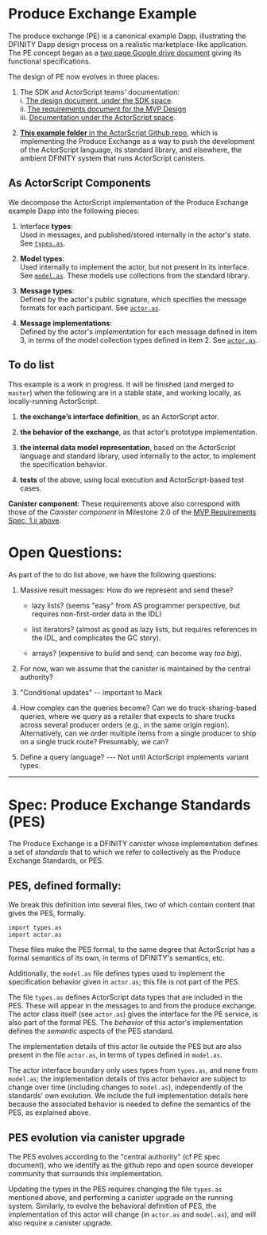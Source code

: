 Produce Exchange Example
========================

The produce exchange (PE) is a canonical example Dapp, illustrating
the DFINITY Dapp design process on a realistic marketplace-like
application.  The PE concept began as a [two page Google drive
document](https://docs.google.com/document/d/1AxpcuFH-x_0ZSa32DfM_BCYnGxCS37ETPNWE4BXDNdo/edit)
giving its functional specifications.

The design of PE now evolves in three places:

 1. The SDK and ActorScript teams' documentation:  
    i. [The design document, under the SDK
     space](https://dfinity.atlassian.net/wiki/x/MwD2Bg).  
    ii. [The requirements document for the MVP
      Design](https://dfinity.atlassian.net/wiki/spaces/DE/pages/116654198/Produce+Exchange+MVP+Product+Requirements)  
    iii. [Documentation under the ActorScript space](https://dfinity.atlassian.net/wiki/spaces/AST/pages/104401122/Example+Dapp+Produce+Exchange).

 2. [**This example folder** in the ActorScript Github repo](https://github.com/dfinity-lab/actorscript/tree/stdlib-examples/stdlib/examples/produce-exchange), 
    which is implementing the Produce Exchange as a way to push the development of
 the ActorScript language, its standard library, and elsewhere, the
 ambient DFINITY system that runs ActorScript canisters.

As ActorScript Components
--------------------------

We decompose the ActorScript implementation of the Produce Exchange example Dapp into the following pieces:

 1. Interface **types**:  
    Used in messages, and published/stored internally in the actor's
    state. See
    [`types.as`](https://github.com/dfinity-lab/actorscript/blob/stdlib-examples/stdlib/examples/produce-exchange/types.as).
 
 2. **Model types**:  
    Used internally to implement the actor, but not present in its
    interface. See
    [`model.as`](https://github.com/dfinity-lab/actorscript/blob/stdlib-examples/stdlib/examples/produce-exchange/model.as).
    These models use collections from the standard library.
 
 3. **Message types**:  
    Defined by the actor's public signature, which specifies the
    message formats for each participant. See
    [`actor.as`](https://github.com/dfinity-lab/actorscript/blob/stdlib-examples/stdlib/examples/produce-exchange/actor.as).

 3. **Message implementations**:  
    Defined by the actor's implementation for each message defined in
    item 3, in terms of the model collection types defined in item 2.
    See
    [`actor.as`](https://github.com/dfinity-lab/actorscript/blob/stdlib-examples/stdlib/examples/produce-exchange/actor.as).
 

To do list
-----------

This example is a work in progress.  It will be finished (and merged
to `master`) when the following are in a stable state, and working
locally, as locally-running ActorScript.

  1. **the exchange’s interface definition**, as an ActorScript actor.

  2.  **the behavior of the exchange**, as that actor’s prototype
      implementation.

  3. **the internal data model representation**, based on the
     ActorScript language and standard library, used internally to the
     actor, to implement the specification behavior.

  4. **tests** of the above, using local execution and
     ActorScript-based test cases.

**Canister component**: These requirements above also correspond with
those of the *Canister component* in Milestone 2.0 of the [MVP
Requirements Spec, 1.ii
above](https://dfinity.atlassian.net/wiki/spaces/DE/pages/116654198/Produce+Exchange+MVP+Product+Requirements).



Open Questions:
================

As part of the to do list above, we have the following questions:

 1. Massive result messages: How do we represent and send these?

    - lazy lists? (seems "easy" from AS programmer perspective, but
      requires non-first-order data in the IDL)

    - list iterators? (almost as good as lazy lists, but requires
      references in the IDL, and complicates the GC story).

    - arrays? (expensive to build and send; can become way *too big*).


 2. For now, wan we assume that the canister is maintained by the
    central authority?

 3. "Conditional updates" -- important to Mack

 4. How complex can the queries become?  Can we do truck-sharing-based
    queries, where we query as a retailer that expects to share trucks
    across several producer orders (e.g., in the same origin region).
    Alternatively, can we order multiple items from a single producer to
    ship on a single truck route?  Presumably, we can?

 5. Define a query language?
    --- Not until ActorScript implements variant types.

----------------------------------------------------------------------------


Spec: Produce Exchange Standards (PES)
========================================

The Produce Exchange is a DFINITY canister whose implementation
defines a set of _standards_ that to which we refer to collectively as
the Produce Exchange Standards, or PES.


PES, defined formally:
-----------------------

We break this definition into several files, two of which contain content that gives the
PES, formally.

```
import types.as
import actor.as
```

These files make the PES formal, to the same degree that ActorScript
has a formal semantics of its own, in terms of DFINITY's semantics,
etc.

Additionally, the `model.as` file defines types used to implement the
specification behavior given in `actor.as`; this file is not part of
the PES.

The file `types.as` defines ActorScript data types that are included
in the PES.  These will appear in the messages to and from the produce
exchange.  The actor class itself (see `actor.as`) gives the interface
for the PE service, is also part of the formal PES.  The _behavior_ of
this actor's implementation defines the _semantic_ aspects of the PES
standard.

The implementation details of this actor lie outside the PES but are
also present in the file `actor.as`, in terms of types defined in
`model.as`.

The actor interface boundary only uses types from `types.as`, and none
from `model.as`; the implementation details of this actor behavior are
subject to change over time (including changes to `model.as`),
independently of the standards' own evolution.  We include the full
implementation details here because the associated behavior is needed
to define the semantics of the PES, as explained above.


PES evolution via canister upgrade
-----------------------------------

The PES evolves according to the "central authority" (cf PE spec
document), who we identify as the github repo and open source
developer community that surrounds this implementation.

Updating the types in the PES requires changing the file `types.as`
mentioned above, and performing a canister upgrade on the running
system.  Similarly, to evolve the behavioral definition of PES, the
implementation of this actor will change (in `actor.as` and
`model.as`), and will also require a canister upgrade.
